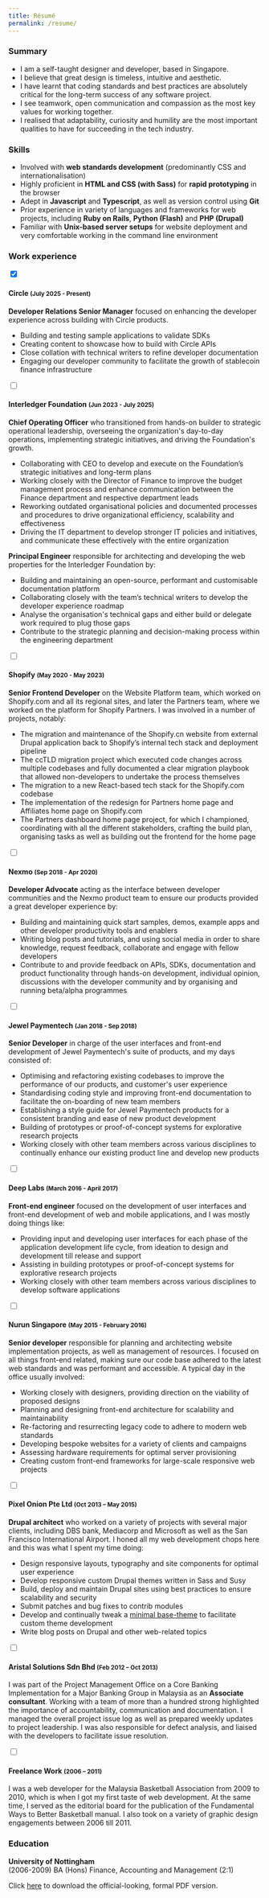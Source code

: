 ```yaml
---
title: Résumé
permalink: /resume/
---
```


### Summary

<ul>
  <li class="no-margin">I am a self-taught designer and developer, based in Singapore.</li>
  <li class="no-margin">I believe that great design is timeless, intuitive and aesthetic.</li>
  <li class="no-margin">I have learnt that coding standards and best practices are absolutely critical for the long-term success of any software project.</li>
  <li class="no-margin">I see teamwork, open communication and compassion as the most key values for working together. </li>
  <li class>I realised that adaptability, curiosity and humility are the most important qualities to have for succeeding in the tech industry.</li>
</ul>

### Skills

<ul>
  <li class="no-margin">Involved with <strong>web standards development</strong> (predominantly CSS and internationalisation)</li>
  <li class="no-margin">Highly proficient in <strong>HTML and CSS (with Sass)</strong> for <strong>rapid prototyping</strong> in the browser</li>
  <li class="no-margin">Adept in <strong>Javascript</strong> and <strong>Typescript</strong>, as well as version control using <strong>Git</strong></li>
  <li class="no-margin">Prior experience in variety of languages and frameworks for web projects, including <strong>Ruby on Rails</strong>, <strong>Python (Flash)</strong> and <strong>PHP (Drupal)</strong></li>
  <li>Familiar with <strong>Unix-based server setups</strong> for website deployment and very comfortable working in the command line environment</li>
</ul>

### Work experience

<section class="jobs">
  <input id="circle" name="job" type="checkbox" checked>
  <label for="circle"><h4>Circle <small>(July 2025 - Present)</small></h4></label>
  <article>
    <p class="no-margin"><strong>Developer Relations Senior Manager</strong> focused on enhancing the developer experience across building with Circle products.</p>
    <ul>
      <li class="no-margin">Building and testing sample applications to validate SDKs</li>
      <li class="no-margin">Creating content to showcase how to build with Circle APIs</li>
      <li class="no-margin">Close collation with technical writers to refine developer documentation</li>
      <li class="no-margin">Engaging our developer community to facilitate the growth of stablecoin finance infrastructure</li>
    </ul>
  </article>

  <input id="ilf" name="job" type="checkbox">
  <label for="ilf"><h4>Interledger Foundation <small>(Jun 2023 - July 2025)</small></h4></label>
  <article>
    <p class="no-margin"><strong>Chief Operating Officer</strong> who transitioned from hands-on builder to strategic operational leadership, overseeing the organization's day-to-day operations, implementing strategic initiatives, and driving the Foundation's growth.</p>
    <ul>
      <li class="no-margin">Collaborating with CEO to develop and execute on the Foundation’s strategic initiatives and long-term plans</li>
      <li class="no-margin">Working closely with the Director of Finance to improve the budget management process and enhance communication between the Finance department and respective department leads</li>
      <li class="no-margin">Reworking outdated organisational policies and documented processes and procedures to drive organizational efficiency, scalability and effectiveness</li>
      <li>Driving the IT department to develop stronger IT policies and initiatives, and communicate these effectively with the entire organization</li>
    </ul>
    <p class="no-margin"><strong>Principal Engineer</strong> responsible for architecting and developing the web properties for the Interledger Foundation by:</p>
    <ul>
      <li class="no-margin">Building and maintaining an open-source, performant and customisable documentation platform</li>
      <li class="no-margin">Collaborating closely with the team’s technical writers to develop the developer experience roadmap</li>
      <li class="no-margin">Analyse the organisation's technical gaps and either build or delegate work required to plug those gaps</li>
      <li>Contribute to the strategic planning and decision-making process within the engineering department</li>
    </ul>
  </article>

  <input id="shopify" name="job" type="checkbox">
  <label for="shopify"><h4>Shopify <small>(May 2020 - May 2023)</small></h4></label>
  <article>
    <p class="no-margin"><strong>Senior Frontend Developer</strong> on the Website Platform team, which worked on Shopify.com and all its regional sites, and later the Partners team, where we worked on the platform for Shopify Partners. I was involved in a number of projects, notably:</p>
    <ul>
      <li class="no-margin">The migration and maintenance of the Shopify.cn website from external Drupal application back to Shopify’s internal tech stack and deployment pipeline</li>
      <li class="no-margin">The ccTLD migration project which executed code changes across multiple codebases and fully documented a clear migration playbook that allowed non-developers to undertake the process themselves</li>
      <li class="no-margin">The migration to a new React-based tech stack for the Shopify.com codebase</li>
      <li class="no-margin">The implementation of the redesign for Partners home page and Affiliates home page on Shopify.com</li>
      <li>The Partners dashboard home page project, for which I championed, coordinating with all the different stakeholders, crafting the build plan, organising tasks as well as building out the frontend for the home page</li>
    </ul>
  </article>

  <input id="nexmo" name="job" type="checkbox">
  <label for="nexmo"><h4>Nexmo <small>(Sep 2018 - Apr 2020)</small></h4></label>
  <article>
    <p class="no-margin"><strong>Developer Advocate</strong> acting as the interface between developer communities and the Nexmo product team to ensure our products provided a great developer experience by:</p>
    <ul>
      <li class="no-margin">Building and maintaining quick start samples, demos, example apps and other developer productivity
    tools and enablers</li>
      <li class="no-margin">Writing blog posts and tutorials, and using social media in order to share knowledge, request
    feedback, collaborate and engage with fellow developers</li>
      <li>Contribute to and provide feedback on APIs, SDKs, documentation and product functionality
    through hands-on development, individual opinion, discussions with the developer community
    and by organising and running beta/alpha programmes</li>
    </ul>
  </article>

  <input id="jewel" name="job" type="checkbox">
  <label for="jewel"><h4>Jewel Paymentech <small>(Jan 2018 - Sep 2018)</small></h4></label>
  <article>
    <p class="no-margin"><strong>Senior Developer</strong> in charge of the user interfaces and front-end development of Jewel Paymentech's suite of products, and my days consisted of:</p>
    <ul>
      <li class="no-margin">Optimising and refactoring existing codebases to improve the performance of our products, and customer's user experience</li>
      <li class="no-margin">Standardising coding style and improving front-end documentation to facilitate the on-boarding of new team members</li>
      <li class="no-margin">Establishing a style guide for Jewel Paymentech products for a consistent branding and ease of new product development</li>
      <li class="no-margin">Building of prototypes or proof-of-concept systems for explorative research projects</li>
      <li>Working closely with other team members across various disciplines to continually enhance our existing product line and develop new products</li>
    </ul>
  </article>

  <input id="deeplabs" name="job" type="checkbox">
  <label for="deeplabs"><h4>Deep Labs <small>(March 2016 - April 2017)</small></h4></label>
  <article>
    <p class="no-margin"><strong>Front-end engineer</strong> focused on the development of user interfaces and front-end development of web and mobile applications, and I was mostly doing things like:</p>
    <ul>
      <li class="no-margin">Providing input and developing user interfaces for each phase of the application development life cycle, from ideation to design and development till release and support</li>
      <li class="no-margin">Assisting in building prototypes or proof-of-concept systems for explorative research projects</li>
      <li>Working closely with other team members across various disciplines to develop software applications</li>
    </ul>
  </article>

  <input id="nurun" name="job" type="checkbox">
  <label for="nurun"><h4>Nurun Singapore <small>(May 2015 - February 2016)</small></h4></label>
  <article>
    <p class="no-margin"><strong>Senior developer</strong> responsible for planning and architecting website implementation projects, as well as management of resources. I focused on all things front-end related, making sure our code base adhered to the latest web standards and was performant and accessible. A typical day in the office usually involved:</p>
    <ul>
      <li class="no-margin">Working closely with designers, providing direction on the viability of proposed designs</li>
      <li class="no-margin">Planning and designing front-end architecture for scalability and maintainability</li>
      <li class="no-margin">Re-factoring and resurrecting legacy code to adhere to modern web standards</li>
      <li class="no-margin">Developing bespoke websites for a variety of clients and campaigns</li>
      <li class="no-margin">Assessing hardware requirements for optimal server provisioning</li>
      <li class>Creating custom front-end frameworks for large-scale responsive web projects</li>
    </ul>
  </article>

  <input id="pixelonion" name="job" type="checkbox">
  <label for="pixelonion"><h4>Pixel Onion Pte Ltd <small>(Oct 2013 – May 2015)</small></h4></label>
  <article>
    <p class="no-margin"><strong>Drupal architect</strong> who worked on a variety of projects with several major clients, including DBS bank, Mediacorp and Microsoft as well as the San Francisco International Airport. I honed all my web development chops here and this was what I spent my time doing:</p>
    <ul>
      <li class="no-margin">Design responsive layouts, typography and site components for optimal user experience</li>
      <li class="no-margin">Develop responsive custom Drupal themes written in Sass and Susy</li>
      <li class="no-margin">Build, deploy and maintain Drupal sites using best practices to ensure scalability and security</li>
      <li class="no-margin">Submit patches and bug fixes to contrib modules</li>
      <li class="no-margin">Develop and continually tweak a <a href="https://www.drupal.org/sandbox/hj_chen/2345293">minimal base-theme</a> to facilitate custom theme development</li>
      <li class>Write blog posts on Drupal and other web-related topics</li>
    </ul>
  </article>

  <input id="aristal" name="job" type="checkbox">
  <label for="aristal"><h4>Aristal Solutions Sdn Bhd <small>(Feb 2012 – Oct 2013)</small></h4></label>
  <article>
    <p>I was part of the Project Management Office on a Core Banking Implementation for a Major Banking Group in Malaysia as an <strong>Associate consultant</strong>. Working with a team of more than a hundred strong highlighted the importance of accountability, communication and documentation. I managed the overall project issue log as well as prepared weekly updates to project leadership. I was also responsible for defect analysis, and liaised with the developers to facilitate issue resolution.</p>
  </article>

  <input id="freelance" name="job" type="checkbox">
  <label for="freelance"><h4>Freelance Work <small>(2006 – 2011)</small></h4></label>
  <article>
    <p>I was a web developer for the Malaysia Basketball Association from 2009 to 2010, which is when I got my first taste of web development. At the same time, I served as the editorial board for the publication of the Fundamental Ways to Better Basketball manual. I also took on a variety of graphic design engagements between 2006 till 2011.</p>
  </article>
</section>

### Education

**University of Nottingham**  
(2006-2009)
BA (Hons) Finance, Accounting and Management (2:1)

Click [here](/assets/documents/cv.pdf) to download the official-looking, formal PDF version.
